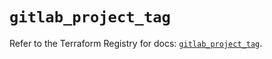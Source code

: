 # `gitlab_project_tag`

Refer to the Terraform Registry for docs: [`gitlab_project_tag`](https://registry.terraform.io/providers/gitlabhq/gitlab/18.3.0/docs/resources/project_tag).
